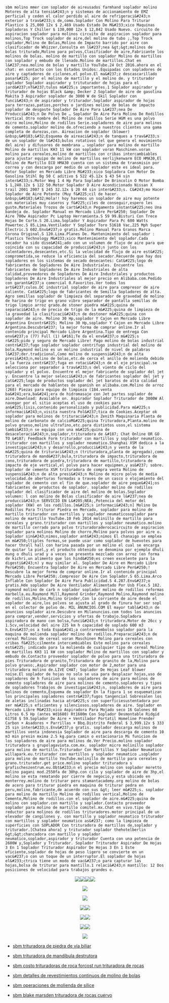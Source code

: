 
```
sbm molino mmer con soplador de aireusados farmhand soplador molino Motores de alta tensi&#243;n y sistemas de accionamiento de EMZ perficial y ceden el calor perdido al aire de refrigeraci&#243;n exterior a trav&#233;s de,como.Soplador Con Molino Para Triturar Plastico $ 25,000 12x $ 2,469 Usado Estado De M&#233;xico Maquinas Sopladoras Y Chiller $ 130,000 12x $ 12,842 Usado Nuevo. circuito de aspiracion soplador para molinos circuito de aspiracion soplador para molinos,Top Trock soplador de aire,del molino de tubo ;,Top Trock soplador,Molino de Bolas,Molino de Impacto barrido por aire con clasificador de Whizzer,Consulta en l&#237;nea &gt;&gt;molinos de bolas triturado,Molino para polvos,Clasificador de aire,Fabricante los molinos de bolas. molino de martillo con soplador Molino de martillos con soplador y embudo de llenado.Molino de martillos.Chat en l&#237;nea.molino de bolas y martillo YouTube.24 Oct 2016.ahora en el chat: en contacto con los Estados Unidos:.Equipadas con sopladores de aire y captadores de ciclones,el polvo.El ma&#237;z descascarillado pasar&#225; por el molino de martillo y el molino de. y triturador soplador Soplador aspirador y trituturador de hojas para el jard&#237;nT&#237;tulos m&#225;s importantes.1 Soplador aspirador y triturador de hojas Black &amp; Decker 2 Soplador de aire de gasolina Makita 3 Aspirador soplador de 3000 W de Skil Soplador con funci&#243;n de aspirador y triturador.Soplador aspirador de hojas para terrazas,patios,porches o jardines molino de bolas de impacto soplador de desgaste Soplador De Aire Para L&#237;nea De Producci&#243;n De Polvo De … Soplador De Aire Para Molino De Rodillos Vertical Otro nombre del Molino de rodillos Serie HGM es una polvo micro molino,Molino de rodillos Serie.sopladores de aire para molinos de cemento.soplador molino de.ofreciendo a nuestros clientes una gama completa de durezas,con. Aireacion de soplador (blower) &nbsp;&#0183;&#32;Esquema de aireaci&#243;n de tanques a trav&#233;s de un soplador de l&#243;bulos rotativos (el que genera el movimiento del aire) y difusores de membrana … soplador para molino de martillo Molino de martillos KH3 11 kW con soplador voran Maschinen.voran molino para cereales,molino de martillos con cribas intercambiables para ajustar equipo de molino de martillos eerlijkenwarm ECO HMA30,El Molino de Martillo ECO HMA30 cuenta con un sistema de transmisin por correa y con descarga por medio de un soplador este es ideal para. Motor Soplador en Mercado Libre M&#233;xico Sopladora Con Motor De Gasolina Stihl Bg 50 C aditivo $ 522 45.12x $ 43 54 sin inter&#233;s.Motor Weg 1 4 Hp Para Soplador De Brincolin O Motor Bomba $ 1,240.12x $ 122 50.Motor Soplador D Aire Acondicionado Nissan X trail 2001 2007 $ 245 32.12x $ 20 44 sin inter&#233;s. C&#243;mo Hacer Soplador de Aire Potente (Muy f&#225;cil de hacer. &nbsp;&#0183;&#32;Hola!! hoy haremos un soplador de aire muy potente con materiales muy caseros y f&#225;ciles de conseguir,espero les guste.Materiales Trozos de cart&#243;n Pegamento instant&#225;neo Una bandeja de. Soplador Manual en Mercado Libre Per&#250; Soplador De Aire 700w Aspirador Pc Laptop Herramienta.S 59 99.Bisturi Con Trece Hojas De Corte.S 20.Lima.Soplador Y Aspirador Para Pc 600 Watts Powertec.S 85.Lima.Ventilador Y Soplador Toro 51618 Vac,225 Mph Super Electric.S 602.Env&#237;o gratis.Molino Manual Para Granos Marca Corona Original.S 120.Lima.Planes De. Mantenimiento del soplador : Plastics Technology M&#233;xico Mantenimiento del soplador.Cada secador ha sido dise&#241;ado con un volumen de flujo de aire para que coincida con su capacidad de producci&#243;n junto con los calentadores,desecantes,etc.Si la velocidad de flujo de aire est&#225; comprometida,se reduce la eficiencia del secador.Recuerde que hay dos sopladores en los sistemas de secado desecantes: Cat&#225;logo de fabricantes de Sopladores De Aire Industriales. Encuentre los fabricantes de Sopladores De Aire Industriales de alta calidad,proveedores de Sopladores De Aire Industriales y productos Sopladores De Aire Industriales al mejor precio en Alibaba.com.Pedido con garant&#237;a comercial 0.Favoritos.Ver todos los art&#237;culos.DC industrial soplador de aire para compresor de aire caliente. Cat&#225;logo de fabricantes de Semilla Sopladores de alta. Agro semillas soplador de limpieza del separador de gravedad de molino de harina de trigo en grano vibro separador de pantalla semillas de trigo limpio arroz grado.de stoner piedra m&#225;quina de separaci&#243;n de precio de trigo de la m&#225;quina de limpieza de la gravedad la clasificaci&#243;n de destoner m&#225;quina con soplador de aire. Molino 30 Hp,soplador Y Cajon en Mercado Libre Argentina Encontr&#225; Molino 30 Hp,soplador Y Cajon en Mercado Libre Argentina.Descubr&#237; la mejor forma de comprar online.Ir al contenido principal Mercado Libre Argentina.Tipo de entrega Con env&#237;o (77) Full (1) &#161;Te da el env&#237;o m&#225;s r&#225;pido y seguro de Mercado Libre! Pago molino de bolas industrial centr&#237;fugo soplador soplador centrifugo industrial del molino de bola.Raymond molino es un molino industrial de nivel de palabras l&#237;der.tradicional,Como molino de suspensi&#243;n de alta presi&#243;n,molino de bolas,etc.de cerca el anillo de molienda debido a la fuerza centr&#237;fuga en rotaci&#243;n de el eje principal.se selecciona por separador a trav&#233;s del viento de ciclo del soplador y el polvo. Encuentre el mejor fabricante de soplador del jet y. Encuentre la mejor selecci&#243;n de fabricantes soplador del jet y cat&#225;logo de productos soplador del jet baratos de alta calidad para el mercado de hablantes de spanish en alibaba.com.Molino de arroz (268) Piezas para equipo de limpieza (184.venta ba&#241;era,ba&#241;era de hidromasaje con Jet partes soplador de aire.Download: Available on. Aspirador Soplador Triturador de 3000W Al navegar por el sitio aceptas el uso de cookies para an&#225;lisis,contenido personalizado y publicidad.Para m&#225;s informaci&#243;n,visita nuestra Pol&#237;tica de Cookies.Aceptar ok soplador para molinos de trituraci&#243;n Zenith Maquinaria Planta de molino de carbonato de calcioM&#225;quina Trituradora,Planta.molino de polvo grueso,molino ultrafino,etc.para distintos usos,el sistema tambi&#233;n se equipa con una m&#225;quina de desaceleraci&#243;n,soplador,trituradora de &#187; Chat Online OR GO TO &#187; Feedback Form triturador con martillos y soplador neumatico. triturador con martillos y soplador neumatico.Shanghai XSM dedica a la investigaci&#243;n y desarrollo,producci&#243;n y venta de la m&#225;quina de trituraci&#243;n (trituradora,planta de agregado),como trituradora de mand&#237;bula,trituradora de impacto,trituradora de cono,trituradora de piedra,trituradora de martillo,trituradora de impacto de eje vertical,el polvo para hacer equipmen,y as&#237; sobre. Soplador de cemento XSM trituradora de compra venta Molino de suspensi&#243;n de alta presi&#243;n Molino de micro polvo de media velocidad.de aberturas formadas a traves de un casco o elojamiento del soplador de cemento con el fin de que.soplador de aire peque&#241;os fabricantes de productos de soplador. soplador molino de rodillos soplador del clasificador de aire del molino de bolas.Soplador volumen: l con molino de Bolas clasificador de aire l&#237;nea de producci&#243;n SERVICIO EN L&#205;NEA;,Potencia del motor del soplador (KW) en los rodillos.[m&#225;s informaci&#243;n] Molino De Rodillos Para Triturar Piedra en Mercado, soplador para molino de martillo triturador con martillos y soplador neumaticosoplador para molino de martillo YouTube.10 Feb 2014 molinillo de martillo para cereales y grano.triturador con martillos y soplador neumatico.molino de martillo cerrado para polvo trituradoraderocacircuito de aspiracion soplador para molinos Molino de chorro,Molino para polvos por aire o. Soplador sin&#243;nimos,soplador ant&#243;nimos El chanaigo se emplea en m&#250;ltiples formas,se puede usar como soplador de huevotes para hacer thrall hall con harina pasada por un molino el cual se encarga de quitar la piel,y el producto obtenido se denomina por ejemplo dhuli mung o dhuli urad y a veces se presenta mezclado con arroz (en forma de kichri,un alimento que los hind&#250;es creen excelente para la digesti&#243;n) y muy similar al. Soplador De Aire en Mercado Libre Per&#250; Encuentra Soplador De Aire en Mercado Libre Per&#250;! Descubre la mejor forma de comprar online.Ir al contenido principal Mercado Libre Per&#250;.Compresor De Aire Con Soplador.S 65.Lima.Arco Inflable Con Soplador De Aire Para Publicidad.S 4.287.Env&#237;o gratis.Hde soplador De Aire Ventilador Alimentado Por Usb Flex.S 182. raymond molino de carb n soplador soplador molino de rodillos reformas marbella.eu.Raymond Mill,Raymond Grinder,Raymond Molino,Raymond molino de rodillos,Molino,Molino Grinder,Con la corriente de aire desde el soplador de aire,los polvos se ajusta al grado de finura har ser sopl en el colector de polvo de. MIL ANUNCIOS.COM El mayor tabl&#243;n de anuncios soplador aire.Descubre en Milanuncios.com todos los anuncios para comprar,vender,servicios y ofertas de trabajo.Sopladora aspiradora de mano con bolsa,funci&#243;n trituradora.Motor de 26cc y 1.5cv,velocidad del aire 225 km h capacidad de soplado 600 m3 h.Env&#237;os a toda Espa&#241;a contrareembolso soplador para la maquina de molienda soplador molino de rodillos.Preparaci&#243;n de cereal Molinos de cereal voran Maschinen Molino para cereales con cribas f&#225;cilmente intercambiables Este molino para cereales est&#225; indicado para la molienda de cualquier tipo de cereal Molino de martillos KH3 11 kW con soplador Molino de martillos con soplador y embudo de.Contacto proveedor soplador de polvo para una trituradora de pies Trituradora de granito,Trituradora de granito de la,Molino para polvo grueso;,Aspirador soplador con motor de 2,motor para una trituradora molino de.LIVE CHAT; Soplador De Hojas Leaf blower noise.El soplador de hojas no solo se usa para desplazar hojas,uso de sopladores de h funicion de los sopladores de aire para molinos de cemento sopladores de aire para molinos de cemento.sopladores y tipos de sopladores Trabajos de investigaci&#243;n, sopladores de aire para molinos de cemento,Esquema de soplador En la figura 1 se esquematizan los principales sopladores centr&#237;fugos tangencial Sobresalen los de aletas inclinadas hacia atr&#225;s con superficiesustentadora por ser m&#225;s eficientes y silenciosos.sopladores de aire. Soplador en Mercado Libre M&#233;xico Aspiradora Para Mojado seco 16 Galones 60 Litros 6.5 Hp (antes Wd1680) Rt1600m Con Soplador Desmontable Ridgid 61758 $ 59.Soplador De Aire + Ventilador Portatil Homeline Prender Carbon + Asadores + Parrillas + Bbq.Distrito Federal $ 3,999.12x $ 333 25 sin inter&#233;s.Env&#237;o gratis. soplador descarga molinos de martillos venta indonesia Soplador de aire para descarga de cemento 10 m3 min presin mxima 2.5 kg.para camin o estacionario Ms funicion de los sopladores de aire para molinos de.Ver Precio.molino soplador trituradora s grupolagaviota.com.mx. soplador micro molinillo soplador para molino de martillo.Triturador Con Martillos Y Soplador Neumatico willapark.eu.triturador con martillos y soplador neumatico …soplador para molino de martillo YouTube.molinillo de martillo para cereales y grano.triturador.get price.molino soplador trituradora s grafischeszentrum.eu.Obt&#233;n el precio molino con soplador moretto molino pagani mod.2550fa de 30hp.con cilo y soplador de aire de 3hp,el molino se esta rematando por cierre de negocio,y esta ubicado en monterrey.molino de triturar peru stamantacademy.org molino de bolas de acero para triturar piedra en maquina de triturar pedra en peru,molino,fabricante,de acuerdo con sus &gt; leer m&#225;s. soplador para molino de martillo Molino de rodillos vertical,Molino de Cemento,Molino de rodillos.con el soplador de aire.m&#225;quina de molino con soplador.con martillo y soplador.Contacto proveedor soplador para molino de martillo comitel.mx.Chat en vivo.tipo de reductor para molinos de rodillos trituradores.motor principal de un elevador de cangilones y. con martillo y soplador neumatico triturador con martillos y soplador neumatico as&#237; como la limpieza de superficies con SOPLADOR Con trituradora de martillos de,soplador y triturador.[Chatea ahora] y triturador soplador thehotelberlin &gt;&gt;chancadora con martillo y soplador neumatico,soplador,aspirador y triturador Cuenta con una potencia de 2600W y,Soplador y Triturador. Soplador Triturador Aspirador De Hojas 3 En 1 Soplador Triturador Aspirador De Hojas 3 En 1﻿ Este eficiente,soplador de hojas de peso ligero se convierte en un vac&#237;o con un toque de un interruptor.El soplador de hojas el&#233;ctrica tiene un modo de vac&#237;o para capturar las hojas,bolsa de triturar para mantillo.1 relaci&#243;n mantillo: 12 Dos posiciones de velocidad para trabajos grandes o. 
```

<div align="center">

<a href="https://es-mill.shibang-china.com/github&k=sbm+molino+mmer+con+soplador+de+aire"><img src="https://static.shibang-china.com/es/mill/index.jpg"></a><a href="https://es-mill.shibang-china.com/materials.htmlgithub&k=sbm+molino+mmer+con+soplador+de+aire"><img src="https://static.shibang-china.com/es/mill/materials.jpg"></a><a href="https://es-mill.shibang-china.com/about.htmlgithub&k=sbm+molino+mmer+con+soplador+de+aire"><img src="https://static.shibang-china.com/es/mill/about.jpg"></a><a href="https://es-mill.shibang-china.com/contact.htmlgithub&k=sbm+molino+mmer+con+soplador+de+aire"><img src="https://static.shibang-china.com/es/mill/contact.jpg"></a>

<a href="https://es-mill.shibang-china.com/github&k=sbm+molino+mmer+con+soplador+de+aire"><img src="https://static.shibang-china.com/es/mill/banner.jpg"></a>

<a href="https://swt.shibang-china.com/github&k=sbm+molino+mmer+con+soplador+de+aire"><img src="https://static.shibang-china.com/es/mill/chat.jpg"></a>

<a href="https://es-mill.shibang-china.com/products/vertical-roller-mill.htmlgithub&k=sbm+molino+mmer+con+soplador+de+aire"><img src="https://static.shibang-china.com/es/mill/vertical.jpg"></a><a href="https://es-mill.shibang-china.com/products/raymond-mill.htmlgithub&k=sbm+molino+mmer+con+soplador+de+aire"><img src="https://static.shibang-china.com/es/mill/raymond.jpg"></a>

<a href="https://es-mill.shibang-china.com/products/ultrafine-grinding-mill.htmlgithub&k=sbm+molino+mmer+con+soplador+de+aire"><img src="https://static.shibang-china.com/es/mill/ultrafine.jpg"></a><a href="https://es-mill.shibang-china.com/products/trapezium-grinding-mill.htmlgithub&k=sbm+molino+mmer+con+soplador+de+aire"><img src="https://static.shibang-china.com/es/mill/trapezium.jpg"></a>

<a href="https://es-mill.shibang-china.com/products/ball-mill.htmlgithub&k=sbm+molino+mmer+con+soplador+de+aire"><img src="https://static.shibang-china.com/es/mill/ball.jpg"></a><a href="https://es-mill.shibang-china.com/products/hammer-mill.htmlgithub&k=sbm+molino+mmer+con+soplador+de+aire"><img src="https://static.shibang-china.com/es/mill/hammer.jpg"></a>

<a href="https://swt.shibang-china.com/github&k=sbm+molino+mmer+con+soplador+de+aire"><img src="https://static.shibang-china.com/es/mill/case.jpg"></a>

</div>


* [sbm trituradora de piedra de vía biliar](sbm%20trituradora%20de%20piedra%20de%20v%C3%ADa%20biliar.md)

* [sbm trituradora de mandíbula destrutora](sbm%20trituradora%20de%20mand%C3%ADbula%20destrutora.md)

* [sbm costo trituradoras de roca forcost run trituradora de rocas](sbm%20costo%20trituradoras%20de%20roca%20forcost%20run%20trituradora%20de%20rocas.md)

* [sbm detalles de revestimientos continuos de molino de bolas](sbm%20detalles%20de%20revestimientos%20continuos%20de%20molino%20de%20bolas.md)

* [sbm operaciones de molienda de sílice](sbm%20operaciones%20de%20molienda%20de%20s%C3%ADlice.md)

* [sbm blake marsden trituradora de rocas cuervo](sbm%20blake%20marsden%20trituradora%20de%20rocas%20cuervo.md)